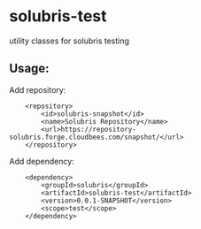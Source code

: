 solubris-test
========

utility classes for solubris testing

## Usage: ##

Add repository:

		<repository>
			<id>solubris-snapshot</id>
			<name>Solubris Repository</name>
			<url>https://repository-solubris.forge.cloudbees.com/snapshot/</url>
		</repository>

Add dependency:

		<dependency>
			<groupId>solubris</groupId>
			<artifactId>solubris-test</artifactId>
			<version>0.0.1-SNAPSHOT</version>
			<scope>test</scope>
		</dependency>

